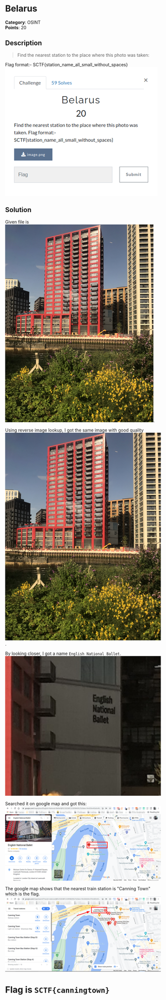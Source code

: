 # Belarus

**Category**: OSINT \
**Points**: 20

## Description

> Find the nearest station to the place where this photo was taken:

Flag format:- SCTF{station_name_all_small_without_spaces}
![](que.png)
## Solution

Given file is ![image.png](image.png).

Using reverse image lookup, I got the same image with good quality
![](image_good_quality.png).

By looking closer, I got a name `English National Ballet`.
![](image_zoom.png)

Searched it on google map and got this:
![](image_map.png)

The google map shows that the nearest train station is "Canning Town" which is the flag.
![](image_station.png)

# Flag is `SCTF{canningtown}`
 
